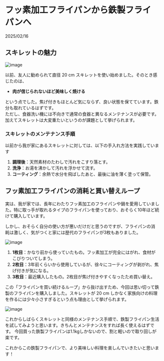 # フッ素加工フライパンから鉄製フライパンへ

2025/02/16  

## スキレットの魅力

![image](https://github.com/user-attachments/assets/b60e4239-1923-45ad-bd64-6b58f215014e)

以前、友人に勧められて直径 20 cm スキレットを使い始めました。そのとき感じたのは、

- **肉が信じられないほど美味しく焼ける**

という点でした。焦げ付きもほとんど気にならず、良い状態を保てています。鉄分も取れているはずです。  
ただし、食器洗い機には不向きで通常の食器と異なるメンテナンスが必要です。加えてスキレットは大変重たいというのが課題として挙げられます。  

### スキレットのメンテナンス手順

以前から我が家にあるスキレットに対しては、以下の手入れ方法を実践しています
1. **調理後**：天然素材のたわしで汚れをこすり落とす。
2. **洗浄**：お湯を沸かして汚れを浮かせて流す。
3. **コーティング**：余熱で水分を飛ばしたあと、最後に油を薄く塗って保管。

## フッ素加工フライパンの消耗と買い替えループ

実は、我が家では、長年にわたりフッ素加工のフライパンや鍋を愛用していました。特に取っ手が取れるタイプのフライパンを使っており、おそらく10年ほど続けて購入しています。

しかし、おそらく自分の使い方が悪いだけだと思うのですが、フライパンの消耗は激しく、気がつくと家には歴代のフライパンが3枚もありました。

![image](https://github.com/user-attachments/assets/8995011e-1689-44e6-b38c-3f3ffd07b43b)

1. **1枚目**：かなり前から使っていたもの。フッ素加工が完全にはがれ、食材がこびりついてしまう。
2. **2枚目**：3年前くらいから使用しているが、徐々にコーティングが剥がれ、焦げ付きが気になる。
3. **3枚目**：最近購入したもの。2枚目が焦げ付きやすくなったため買い替え。

この「フライパンを買い続けるループ」から抜け出すため、今回は思い切って鉄製のフライパンを購入しました。スキレットが 20 cm しかなく家族向けの料理を作るには少々小さすぎるという点も理由として挙げられます。    

![image](https://github.com/user-attachments/assets/2f4d4754-9cae-407d-a269-ccb78d9b0d8c)

これからしばらくスキレットと同様のメンテナンス手順で、鉄製フライパン生活を試してみようと思います。きちんとメンテナンスをすれば長く使えるはずです。
今回買った鉄製フライパンは1.1kgしかないので、割と軽いので取り回しが楽です。  
  
これからこの鉄製フライパンで、より美味しい料理を楽しんでいきたいと思います！
